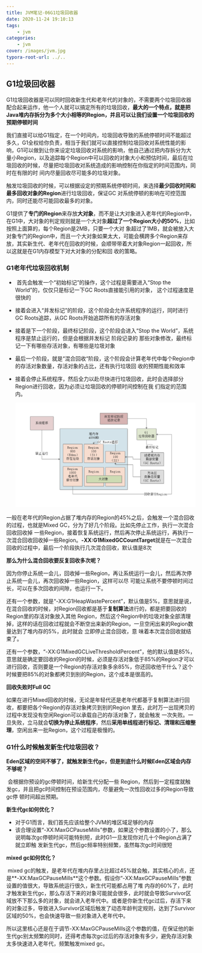 ```yaml
---
title: JVM笔记-06G1垃圾回收器
date: 2020-11-24 19:10:13
tags:
	- jvm
categories: 
	- jvm
cover: /images/jvm.jpg
typora-root-url: ../..	
---
```


## G1垃圾回收器

​	G1垃圾回收器是可以同时回收新生代和老年代的对象的，不需要两个垃圾回收器配合起来运作，他一个人就可以搞定所有的垃圾回收，**最大的一个特点，就是把Java堆内存拆分为多个大小相等的Region，并且可以让我们设置一个垃圾回收的预期停顿时间**

​	我们直接可以给G1指定，在一个时间内，垃圾回收导致的系统停顿时间不能超过多久，G1全权给你负责，相当于我们就可以直接控制垃圾回收对系统性能的影响，G1可以做到让你来设定垃圾回收对系统的影响，他自己通过把内存拆分为大量小Region，以及追踪每个Region中可以回收的对象大小和预估时间，最后在垃圾回收的时候，尽量把垃圾回收对系统造成的影响控制在你指定的时间范围内，同时在有限的时 间内尽量回收尽可能多的垃圾对象。

​	触发垃圾回收的时候，可以根据设定的预期系统停顿时间，来选择**最少回收时间和最多回收对象的Region**进行垃圾回收，保证GC 对系统停顿的影响在可控范围内，同时还能尽可能回收最多的对象。

​	G1提供了**专门的Region**来存放**大对象**，而不是让大对象进入老年代的Region中，在G1中，大对象的判定规则就是一个大对象**超过了一个Region大小的50%**，比如按照上面算的，每个Region是2MB，只要一个大对 象超过了1MB，就会被放入大对象专门的Region中，而且一个大对象如果太大，可能会横跨多个Region来存放，其实新生代、老年代在回收的时候，会顺带带着大对象Region一起回收，所以这就是在G1内存模型下对大对象的分配和回 收的策略。



### G1老年代垃圾回收机制

- ​	首先会触发一个“初始标记”的操作，这个过程是需要进入“Stop the World”的，仅仅只是标记一下GC Roots直接能引用的对象， 这个过程速度是很快的

- 接着会进入“并发标记”的阶段，这个阶段会允许系统程序的运行，同时进行GC Roots追踪，从GC Roots开始追踪所有的存活对象

- 接着是下一个阶段，最终标记阶段，这个阶段会进入“Stop the World”，系统程序是禁止运行的，但是会根据并发标记 阶段记录的 那些对象修改，最终标记一下有哪些存活对象，有哪些是垃圾对象

- 最后一个阶段，就是“混合回收“阶段，这个阶段会计算老年代中每个Region中的存活对象数量，存活对象的占比，还有执行垃圾回 收的预期性能和效率

- 接着会停止系统程序，然后全力以赴尽快进行垃圾回收，此时会选择部分Region进行回收，因为必须让垃圾回收的停顿时间控制在我 们指定的范围内。

  <img src="/../../images/image-20201124201850642.png" alt="image-20201124201850642" style="zoom:67%;" />

一般在老年代的Region占据了堆内存的Region的45%之后，会触发一个混合回收的过程，也就是Mixed GC，分为了好几个阶段。比如先停止工作，执行一次混合回收回收掉 一些Region，接着恢复系统运行，然后再次停止系统运行，再执行一次混合回收回收掉一些Region。**-XX:G1MixedGCCountTarget**就是在一次混合回收的过程中，最后一个阶段执行几次混合回收，默认值是8次

**那么为什么混合回收要反复回收多次呢？**

​	因为你停止系统一会儿，回收掉一些Region，再让系统运行一会儿，然后再次停止系统一会儿，再次回收掉一些Region，这样可以尽 可能让系统不要停顿时间过长，可以在多次回收的间隙，也运行一下。

​	还有一个参数，就是“-XX:G1HeapWastePercent”，默认值是5%，意思就是说，在混合回收的时候，对Region回收都是基于**复制算法**进行的，都是把要回收的Region里的存活对象放入其他 Region，然后这个Region中的垃圾对象全部清理掉，这样的话在回收过程就会不断空出来新的Region，一旦空闲出来的Region数量达到了堆内存的5%，此时就会 立即停止混合回收，意 味着本次混合回收就结束了。

​	还有一个参数，“-XX:G1MixedGCLiveThresholdPercent”，他的默认值是85%，意思就是确定要回收的Region的时候，必须是存活对象低于85%的Region才可以进行回收，否则要是一个Region的存活对象多余85%，你还回收他干什么？这个时候要把85%的对象都拷贝到别的Region，这个成本是很高的。

**回收失败时Full GC**

​	如果在进行Mixed回收的时候，无论是年轻代还是老年代都基于复制算法进行回收，都要把各个Region的存活对象拷贝到别的Region 里去，此时万一出现拷贝的过程中发现没有空闲Region可以承载自己的存活对象了，就会触发 一次失败。一旦失败，立马就会**切换为停止系统程序**，然后**采用单线程进行标记、清理和压缩整理**，空闲出来一批Region，这个过程是极慢的。



### G1什么时候触发新生代垃圾回收？

**Eden区域的空间不够了，就触发新生代gc，但是到底什么时候Eden区域会内存不够呢？**

​	会根据你预设的gc停顿时间，给新生代分配一些 Region，然后到一定程度就触发gc，并且把gc时间控制在预设范围内，尽量避免一次性回收过多的Region导致gc停 顿时间超出预期。

**新生代gc如何优化？**

- 对于G1而言，我们首先应该给整个JVM的堆区域足够的内存
- 该合理设置“-XX:MaxGCPauseMills”参数，如果这个参数设置的小了，那么说明每次gc停顿时间可能特别短，此时G1一旦发现你对几十个Region占满了就立即触 发新生代gc，然后gc频率特别频繁，虽然每次gc时间很短

**mixed gc如何优化？**

​	mixed gc的触发，是老年代在堆内存里占比超过45%就会触，其实核心的点，还是**-XX:MaxGCPauseMills**这个参数。假设你“-XX:MaxGCPauseMills”参数设置的值很大，导致系统运行很久，新生代可能都占用了堆 内存的60%了，此时才触发新生代gc，那么存活下来的对象可能就会很多，此时就会导致Survivor区域放不下那么多的对象，就会进入老年代中。或者是你新生代gc过后，存活下来的对象过多，导致进入Survivor区域后触发了动态年龄判定规则，达到了Survivor 区域的50%，也会快速导致一些对象进入老年代中。

​	所以这里核心还是在于调节-XX:MaxGCPauseMills这个参数的值，在保证他的新生代gc别太频繁的同时，还得考虑每次gc过后的存活对象有多少，避免存活对象太多快速进入老年代，频繁触发mixed gc。
